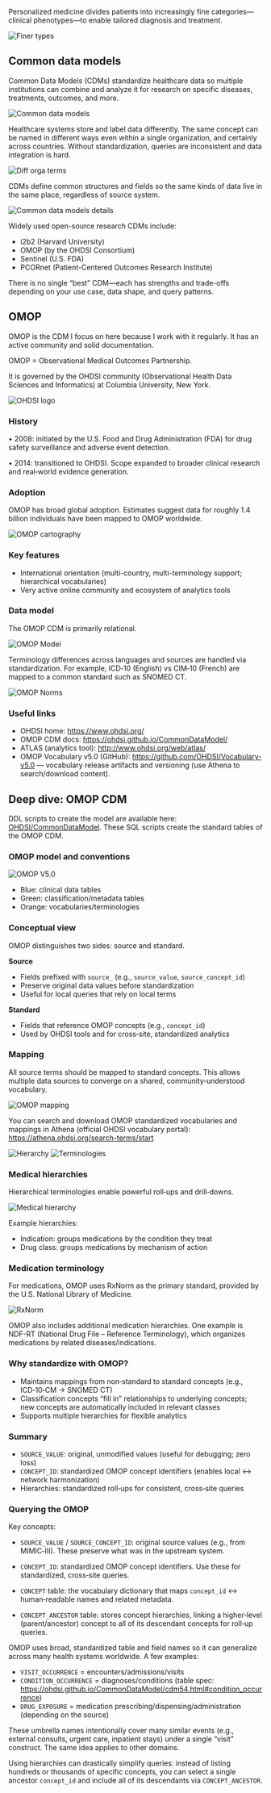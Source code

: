 Personalized medicine divides patients into increasingly fine categories—clinical phenotypes—to enable tailored diagnosis and treatment.

![Finer types](./images/finer-types.png)

## Common data models

Common Data Models (CDMs) standardize healthcare data so multiple institutions can combine and analyze it for research on specific diseases, treatments, outcomes, and more.

![Common data models](./images/common-data-models.png)

Healthcare systems store and label data differently. The same concept can be named in different ways even within a single organization, and certainly across countries. Without standardization, queries are inconsistent and data integration is hard.

![Diff orga terms](./images/diff-orga-terms.png)

CDMs define common structures and fields so the same kinds of data live in the same place, regardless of source system.

![Common data models details](./images/common-data-models-details.png)

Widely used open-source research CDMs include:
- i2b2 (Harvard University)
- OMOP (by the OHDSI Consortium)
- Sentinel (U.S. FDA)
- PCORnet (Patient-Centered Outcomes Research Institute)

There is no single “best” CDM—each has strengths and trade-offs depending on your use case, data shape, and query patterns.

## OMOP

OMOP is the CDM I focus on here because I work with it regularly. It has an active community and solid documentation.

OMOP = Observational Medical Outcomes Partnership.

It is governed by the OHDSI community (Observational Health Data Sciences and Informatics) at Columbia University, New York.

![OHDSI logo](./images/ohdsi-logo.png)

### History

• 2008: initiated by the U.S. Food and Drug Administration (FDA) for drug safety surveillance and adverse event detection.

• 2014: transitioned to OHDSI. Scope expanded to broader clinical research and real‑world evidence generation.

### Adoption

OMOP has broad global adoption. Estimates suggest data for roughly 1.4 billion individuals have been mapped to OMOP worldwide.

![OMOP cartography](./images/omop-cartography.png)

### Key features

- International orientation (multi-country, multi-terminology support; hierarchical vocabularies)
- Very active online community and ecosystem of analytics tools

### Data model

The OMOP CDM is primarily relational.

![OMOP Model](./images/omop-model-clean.png)

Terminology differences across languages and sources are handled via standardization. For example, ICD‑10 (English) vs CIM‑10 (French) are mapped to a common standard such as SNOMED CT.

![OMOP Norms](./images/omop-normalizations.png)

### Useful links

- OHDSI home: https://www.ohdsi.org/
- OMOP CDM docs: https://ohdsi.github.io/CommonDataModel/
- ATLAS (analytics tool): http://www.ohdsi.org/web/atlas/
- OMOP Vocabulary v5.0 (GitHub): https://github.com/OHDSI/Vocabulary-v5.0 — vocabulary release artifacts and versioning (use Athena to search/download content).

## Deep dive: OMOP CDM

DDL scripts to create the model are available here: [OHDSI/CommonDataModel](https://github.com/OHDSI/CommonDataModel). These SQL scripts create the standard tables of the OMOP CDM.

### OMOP model and conventions

![OMOP V5.0](./images/omop-model-clean.png)

- Blue: clinical data tables
- Green: classification/metadata tables
- Orange: vocabularies/terminologies

### Conceptual view

OMOP distinguishes two sides: source and standard.

**Source**
- Fields prefixed with `source_` (e.g., `source_value`, `source_concept_id`)
- Preserve original data values before standardization
- Useful for local queries that rely on local terms

**Standard**
- Fields that reference OMOP concepts (e.g., `concept_id`)
- Used by OHDSI tools and for cross‑site, standardized analytics

### Mapping

All source terms should be mapped to standard concepts. This allows multiple data sources to converge on a shared, community‑understood vocabulary.

![OMOP mapping](./images/omop-mapping.png)

You can search and download OMOP standardized vocabularies and mappings in Athena (official OHDSI vocabulary portal): https://athena.ohdsi.org/search-terms/start

![Hierarchy](./images/omop-disease-hierarchy.png)
![Terminologies](./images/omop-concept-hierarchy.png)

### Medical hierarchies

Hierarchical terminologies enable powerful roll‑ups and drill‑downs.

![Medical hierarchy](./images/medical-terminologies-hierarchy.png)

Example hierarchies:
- Indication: groups medications by the condition they treat
- Drug class: groups medications by mechanism of action

### Medication terminology

For medications, OMOP uses RxNorm as the primary standard, provided by the U.S. National Library of Medicine.

![RxNorm](./images/rxnorm-terminologies.png)

OMOP also includes additional medication hierarchies. One example is NDF-RT (National Drug File – Reference Terminology), which organizes medications by related diseases/indications.

### Why standardize with OMOP?

- Maintains mappings from non‑standard to standard concepts (e.g., ICD‑10‑CM → SNOMED CT)
- Classification concepts “fill in” relationships to underlying concepts; new concepts are automatically included in relevant classes
- Supports multiple hierarchies for flexible analytics

### Summary

- `SOURCE_VALUE`: original, unmodified values (useful for debugging; zero loss)
- `CONCEPT_ID`: standardized OMOP concept identifiers (enables local ↔ network harmonization)
- Hierarchies: standardized roll‑ups for consistent, cross‑site queries

### Querying the OMOP

Key concepts:
- `SOURCE_VALUE` / `SOURCE_CONCEPT_ID`: original source values (e.g., from MIMIC‑III). These preserve what was in the upstream system.
- `CONCEPT_ID`: standardized OMOP concept identifiers. Use these for standardized, cross‑site queries.
- `CONCEPT` table: the vocabulary dictionary that maps `concept_id` ↔ human‑readable names and related metadata.

- `CONCEPT_ANCESTOR` table: stores concept hierarchies, linking a higher‑level (parent/ancestor) concept to all of its descendant concepts for roll‑up queries.

OMOP uses broad, standardized table and field names so it can generalize across many health systems worldwide. A few examples:

- `VISIT_OCCURRENCE` = encounters/admissions/visits
- `CONDITION_OCCURRENCE` = diagnoses/conditions (table spec: https://ohdsi.github.io/CommonDataModel/cdm54.html#condition_occurrence)
- `DRUG_EXPOSURE` = medication prescribing/dispensing/administration (depending on the source)

These umbrella names intentionally cover many similar events (e.g., external consults, urgent care, inpatient stays) under a single “visit” construct. The same idea applies to other domains.

Using hierarchies can drastically simplify queries: instead of listing hundreds or thousands of specific concepts, you can select a single ancestor `concept_id` and include all of its descendants via `CONCEPT_ANCESTOR`.